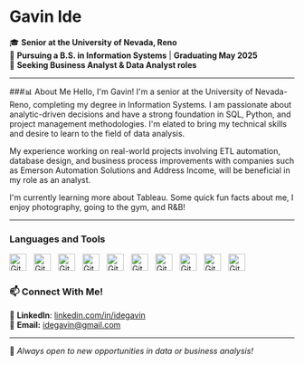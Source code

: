 # Gavin Ide  

🎓 **Senior at the University of Nevada, Reno**  
📌 **Pursuing a B.S. in Information Systems** | **Graduating May 2025**  
🔎 **Seeking Business Analyst & Data Analyst roles**  

---

###📊 About Me
Hello, I'm Gavin! I'm a senior at the University of Nevada-Reno, completing my degree in Information Systems. I am passionate about analytic-driven decisions and have a strong foundation in SQL, Python, and project management methodologies. I'm elated to bring my technical skills and desire to learn to the field of data analysis.

My experience working on real-world projects involving ETL automation, database design, and business process improvements with companies such as Emerson Automation Solutions and Address Income, will be beneficial in my role as an analyst.

I'm currently learning more about Tableau. Some quick fun facts about me, I enjoy photography, going to the gym, and R&B!

---  

### Languages and Tools  

<img align="left" alt="Git" width="30px" style="padding-right:10px;" src="https://cdn.jsdelivr.net/gh/devicons/devicon@latest/icons/microsoftsqlserver/microsoftsqlserver-original.svg" />  
<img align="left" alt="Git" width="30px" style="padding-right:10px;" src="https://cdn.jsdelivr.net/gh/devicons/devicon@latest/icons/postgresql/postgresql-original.svg" />    
<img align="left" alt="Git" width="30px" style="padding-right:10px;" src="https://cdn.jsdelivr.net/gh/devicons/devicon@latest/icons/python/python-original.svg" />  
<img align="left" alt="Git" width="30px" style="padding-right:10px;" src="https://cdn.jsdelivr.net/gh/devicons/devicon@latest/icons/csharp/csharp-original.svg" />  
<img align="left" alt="Git" width="30px" style="padding-right:10px;" src="https://cdn.jsdelivr.net/gh/devicons/devicon@latest/icons/c/c-original.svg" />  
<img align="left" alt="Git" width="30px" style="padding-right:10px;" src="https://cdn.jsdelivr.net/gh/devicons/devicon@latest/icons/apacheairflow/apacheairflow-original-wordmark.svg" />  
<img align="left" alt="Git" width="30px" style="padding-right:10px;" src="https://cdn.jsdelivr.net/gh/devicons/devicon@latest/icons/amazonwebservices/amazonwebservices-original-wordmark.svg" />  
<img align="left" alt="Git" width="30px" style="padding-right:10px;" src="https://cdn.jsdelivr.net/gh/devicons/devicon@latest/icons/git/git-original.svg" />  
<img align="left" alt="Git" width="30px" style="padding-right:10px;" src="https://cdn.jsdelivr.net/gh/devicons/devicon@latest/icons/vscode/vscode-original.svg" />  
<img align="left" alt="Git" width="30px" style="padding-right:10px;" src="https://cdn.jsdelivr.net/gh/devicons/devicon@latest/icons/jira/jira-original.svg" />  
<br />

#    

### 📫 Connect With Me!
🔗 **LinkedIn**: [linkedin.com/in/idegavin](https://linkedin.com/in/idegavin)  
📩 **Email:** [idegavin@gmail.com](mailto:idegavin@gmail.com)  

---

🚀 *Always open to new opportunities in data or business analysis!*  

<!--
**ide-gavin/ide-gavin** is a ✨ _special_ ✨ repository because its `README.md` (this file) appears on your GitHub profile.
-->
